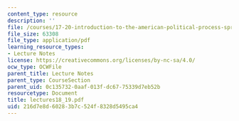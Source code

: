 ```yaml
---
content_type: resource
description: ''
file: /courses/17-20-introduction-to-the-american-political-process-spring-2004/216d7e8d60283b7c524f8328d5495ca4_lectures18_19.pdf
file_size: 63308
file_type: application/pdf
learning_resource_types:
- Lecture Notes
license: https://creativecommons.org/licenses/by-nc-sa/4.0/
ocw_type: OCWFile
parent_title: Lecture Notes
parent_type: CourseSection
parent_uid: 0c135732-0aaf-013f-dc67-75339d7eb52b
resourcetype: Document
title: lectures18_19.pdf
uid: 216d7e8d-6028-3b7c-524f-8328d5495ca4
---
```

